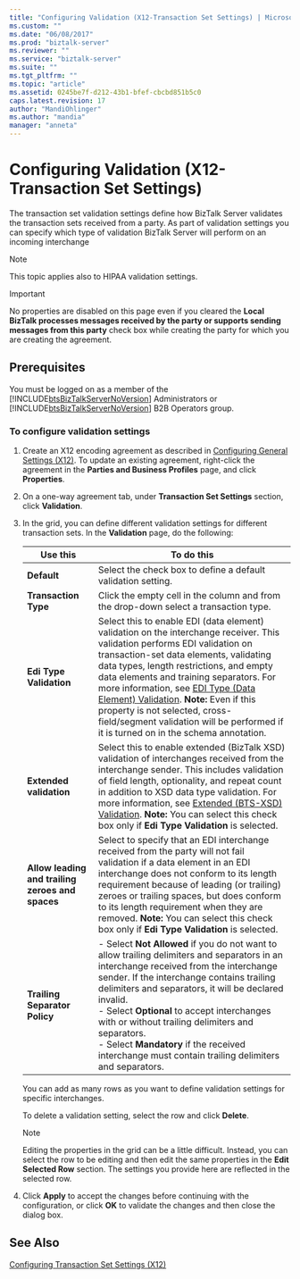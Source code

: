 ```yaml
---
title: "Configuring Validation (X12-Transaction Set Settings) | Microsoft Docs"
ms.custom: ""
ms.date: "06/08/2017"
ms.prod: "biztalk-server"
ms.reviewer: ""
ms.service: "biztalk-server"
ms.suite: ""
ms.tgt_pltfrm: ""
ms.topic: "article"
ms.assetid: 0245be7f-d212-43b1-bfef-cbcbd851b5c0
caps.latest.revision: 17
author: "MandiOhlinger"
ms.author: "mandia"
manager: "anneta"
---
```

# Configuring Validation (X12-Transaction Set Settings)
The transaction set validation settings define how BizTalk Server validates the transaction sets received from a party. As part of validation settings you can specify which type of validation BizTalk Server will perform on an incoming interchange  
  
> [!NOTE]
>  This topic applies also to HIPAA validation settings.  
  
> [!IMPORTANT]
>  No properties are disabled on this page even if you cleared the **Local BizTalk processes messages received by the party or supports sending messages from this party** check box while creating the party for which you are creating the agreement.  
  
## Prerequisites  
 You must be logged on as a member of the [!INCLUDE[btsBizTalkServerNoVersion](../includes/btsbiztalkservernoversion-md.md)] Administrators or [!INCLUDE[btsBizTalkServerNoVersion](../includes/btsbiztalkservernoversion-md.md)] B2B Operators group.  
  
### To configure validation settings  
  
1.  Create an X12 encoding agreement as described in [Configuring General Settings (X12)](../core/configuring-general-settings-x12.md). To update an existing agreement, right-click the agreement in the **Parties and Business Profiles** page, and click **Properties**.  
  
2.  On a one-way agreement tab, under **Transaction Set Settings** section, click **Validation**.  
  
3.  In the grid, you can define different validation settings for different transaction sets. In the **Validation** page, do the following:  
  
    |Use this|To do this|  
    |--------------|----------------|  
    |**Default**|Select the check box to define a default validation setting.|  
    |**Transaction Type**|Click the empty cell in the column and from the drop-down select a transaction type.|  
    |**Edi Type Validation**|Select this to enable EDI (data element) validation on the interchange receiver. This validation performs EDI validation on transaction-set data elements, validating data types, length restrictions, and empty data elements and training separators. For more information, see [EDI Type (Data Element) Validation](../core/edi-type-data-element-validation.md). **Note:**  Even if this property is not selected, cross-field/segment validation will be performed if it is turned on in the schema annotation.|  
    |**Extended validation**|Select this to enable extended (BizTalk XSD) validation of interchanges received from the interchange sender. This includes validation of field length, optionality, and repeat count in addition to XSD data type validation. For more information, see [Extended (BTS-XSD) Validation](../core/extended-bts-xsd-validation.md). **Note:**  You can select this check box only if **Edi Type Validation** is selected.|  
    |**Allow leading and trailing zeroes and spaces**|Select to specify that an EDI interchange received from the party will not fail validation if a data element in an EDI interchange does not conform to its length requirement because of leading (or trailing) zeroes or trailing spaces, but does conform to its length requirement when they are removed. **Note:**  You can select this check box only if **Edi Type Validation** is selected.|  
    |**Trailing Separator Policy**|-   Select **Not Allowed** if you do not want to allow trailing delimiters and separators in an interchange received from the interchange sender. If the interchange contains trailing delimiters and separators, it will be declared invalid.<br />-   Select **Optional** to accept interchanges with or without trailing delimiters and separators.<br />-   Select **Mandatory** if the received interchange must contain trailing delimiters and separators.|  
  
     You can add as many rows as you want to define validation settings for specific interchanges.  
  
     To delete a validation setting, select the row and click **Delete**.  
  
    > [!NOTE]
    >  Editing the properties in the grid can be a little difficult. Instead, you can select the row to be editing and then edit the same properties in the **Edit Selected Row** section. The settings you provide here are reflected in the selected row.  
  
4.  Click **Apply** to accept the changes before continuing with the configuration, or click **OK** to validate the changes and then close the dialog box.  
  
## See Also  
 [Configuring Transaction Set Settings (X12)](../core/configuring-transaction-set-settings-x12.md)